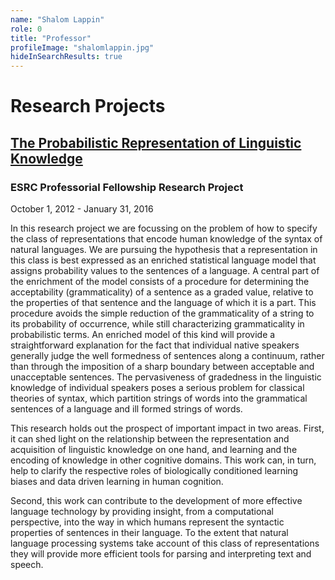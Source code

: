 ```yaml
---
name: "Shalom Lappin"
role: 0 
title: "Professor"
profileImage: "shalomlappin.jpg"
hideInSearchResults: true
---
```

# Research Projects

## [The Probabilistic Representation of Linguistic Knowledge](/projects/smog)

### ESRC Professorial Fellowship Research Project

October 1, 2012 - January 31, 2016

In this research project we are focussing on the problem of how to
specify the class of representations that encode human knowledge of the
syntax of natural languages. We are pursuing the hypothesis that a
representation in this class is best expressed as an enriched
statistical language model that assigns probability values to the
sentences of a language. A central part of the enrichment of the model
consists of a procedure for determining the acceptability
(grammaticality) of a sentence as a graded value, relative to the
properties of that sentence and the language of which it is a part. This
procedure avoids the simple reduction of the grammaticality of a string
to its probability of occurrence, while still characterizing
grammaticality in probabilistic terms. An enriched model of this kind
will provide a straightforward explanation for the fact that individual
native speakers generally judge the well formedness of sentences along a
continuum, rather than through the imposition of a sharp boundary
between acceptable and unacceptable sentences. The pervasiveness of
gradedness in the linguistic knowledge of individual speakers poses a
serious problem for classical theories of syntax, which partition
strings of words into the grammatical sentences of a language and ill
formed strings of words.

This research holds out the prospect of important impact in two areas.
First, it can shed light on the relationship between the representation
and acquisition of linguistic knowledge on one hand, and learning and
the encoding of knowledge in other cognitive domains. This work can, in
turn, help to clarify the respective roles of biologically conditioned
learning biases and data driven learning in human cognition.

Second, this work can contribute to the development of more effective
language technology by providing insight, from a computational
perspective, into the way in which humans represent the syntactic
properties of sentences in their language. To the extent that natural
language processing systems take account of this class of
representations they will provide more efficient tools for parsing and
interpreting text and speech.
